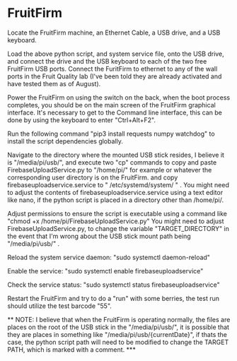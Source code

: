 # FruitFirm
Locate the FruitFirm machine, an Ethernet Cable, a USB drive, and a USB keyboard.

Load the above python script, and system service file, onto the USB drive, and connect the drive and the USB keyboard to each of the two free FruitFirm USB ports. Connect the FuritFirm to ethernet to any of the wall ports in the Fruit Quality lab (I've been told they are already activated and have tested them as of August).

Power the FruitFirm on using the switch on the back, when the boot process completes, you should be on the main screen of the FruitFirm graphical interface. It's necessary to get to the Command line interface, this can be done by using the keyboard to enter "Ctrl+Alt+F2". 

Run the following command "pip3 install requests numpy watchdog" to install the script dependencies globally.

Navigate to the directory where the mounted USB stick resides, I believe it is "/media/pi/usb/", and execute two "cp" commands to copy and paste FirebaseUploadService.py to "/home/pi/" for example or whatever the corresponding user directory is on the FruitFirm. and copy firebaseuploadservice.service to " /etc/systemd/system/ " . You might need to adjust the contents of firebaseuploadservice.service using a text editor like nano, if the python script is placed in a directory other than /home/pi/. 

Adjust permissions to ensure the script is executable using a command like "chmod +x /home/pi/FirebaseUploadService.py"
You might need to adjust FirebaseUploadService.py, to change the variable "TARGET_DIRECTORY" in the event that I'm wrong about the USB stick mount path being "/media/pi/usb/" . 

Reload the system service daemon: "sudo systemctl daemon-reload"

Enable the service: "sudo systemctl enable firebaseuploadservice"

Check the service status: "sudo systemctl status firebaseuploadservice"

Restart the FruitFirm and try to do a "run" with some berries, the test run should utilize the test barcode "55".

** NOTE: I believe that when the FruitFirm is operating normally, the files are places on the root of the USB stick in the "/media/pi/usb/", it is possible that they are places in something like "/media/pi/usb/{currentDate}", if thats the case, the python script path will need to be modified to change the TARGET PATH, which is marked with a comment. ​***
